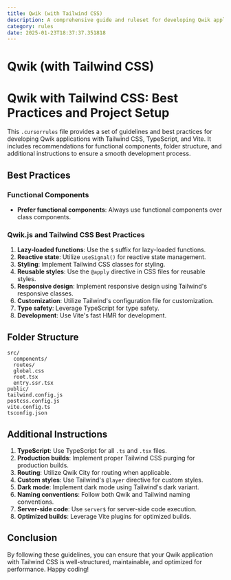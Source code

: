 ```yaml
---
title: Qwik (with Tailwind CSS)
description: A comprehensive guide and ruleset for developing Qwik applications with Tailwind CSS, TypeScript, and Vite. Includes best practices, folder structure, and additional instructions for optimal development.
category: rules
date: 2025-01-23T18:37:37.351818
---
```



# Qwik (with Tailwind CSS)

# Qwik with Tailwind CSS: Best Practices and Project Setup

This `.cursorrules` file provides a set of guidelines and best practices for developing Qwik applications with Tailwind CSS, TypeScript, and Vite. It includes recommendations for functional components, folder structure, and additional instructions to ensure a smooth development process.

## Best Practices

### Functional Components

- **Prefer functional components**: Always use functional components over class components.

### Qwik.js and Tailwind CSS Best Practices

1. **Lazy-loaded functions**: Use the `$` suffix for lazy-loaded functions.
2. **Reactive state**: Utilize `useSignal()` for reactive state management.
3. **Styling**: Implement Tailwind CSS classes for styling.
4. **Reusable styles**: Use the `@apply` directive in CSS files for reusable styles.
5. **Responsive design**: Implement responsive design using Tailwind's responsive classes.
6. **Customization**: Utilize Tailwind's configuration file for customization.
7. **Type safety**: Leverage TypeScript for type safety.
8. **Development**: Use Vite's fast HMR for development.

## Folder Structure

```
src/
  components/
  routes/
  global.css
  root.tsx
  entry.ssr.tsx
public/
tailwind.config.js
postcss.config.js
vite.config.ts
tsconfig.json
```

## Additional Instructions

1. **TypeScript**: Use TypeScript for all `.ts` and `.tsx` files.
2. **Production builds**: Implement proper Tailwind CSS purging for production builds.
3. **Routing**: Utilize Qwik City for routing when applicable.
4. **Custom styles**: Use Tailwind's `@layer` directive for custom styles.
5. **Dark mode**: Implement dark mode using Tailwind's dark variant.
6. **Naming conventions**: Follow both Qwik and Tailwind naming conventions.
7. **Server-side code**: Use `server$` for server-side code execution.
8. **Optimized builds**: Leverage Vite plugins for optimized builds.

## Conclusion

By following these guidelines, you can ensure that your Qwik application with Tailwind CSS is well-structured, maintainable, and optimized for performance. Happy coding!
